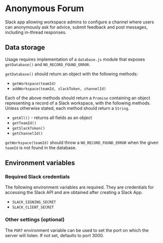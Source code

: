 # Anonymous Forum
Slack app allowing workspace admins to configure a channel where users can anonymously ask for advice, submit feedback and post messages, including in-thread responses.

## Data storage

Usage requires implementation of a `database.js` module that exposes `getDatabase()` and `NO_RECORD_FOUND_ERROR`.

`getDatabase()` should return an object with the following methods:
- `getWorkspace(teamId)`
- `addWorkspace(teamId, slackToken, channelId)`

Each of the above methods should return a `Promise` containing an object representing a record of a Slack workspace, with the following methods. Unless otherwise stated, each method should return a `String`.
- `getAll()` - returns all fields as an object
- `getTeamId()`
- `getSlackToken()`
- `getChannelId()`

`getWorkspace(teamId)` should throw a `NO_RECORD_FOUND_ERROR` when the given `teamId` is not found in the database.

## Environment variables

### Required Slack credentials
The following environment variables are required. They are credentials for accessing the Slack API and are obtained after creating a Slack App.
- `SLACK_SIGNING_SECRET`
- `SLACK_CLIENT_SECRET`

### Other settings (optional)
The `PORT` environment variable can be used to set the port on which the server will listen. If not set, defaults to port 3000.
